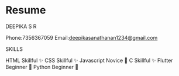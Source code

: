 # Resume
DEEPIKA S R

Phone:7356367059
Email:deepikasanathanan1234@gmail.com


SKILLS

HTML                      Skillful ✨
CSS                       Skillful ✨
Javascript                Novice   🔰
C                         Skillful ✨
Flutter                   Beginner 🎯
Python                    Beginner 🎯
